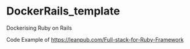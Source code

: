 # DockerRails_template
Dockerising Ruby on Rails

Code Example of  https://leanpub.com/Full-stack-for-Ruby-Framework 

